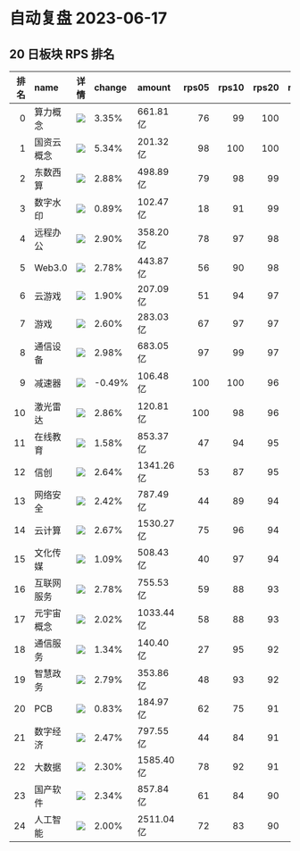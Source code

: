 # 自动复盘 2023-06-17
## 20 日板块 RPS 排名
|   排名 | name       | 详情                                                                                                | change   | amount    |   rps05 |   rps10 |   rps20 |   rps50 |   rps120 |   rps250 | volume       |
|-------:|:-----------|:----------------------------------------------------------------------------------------------------|:---------|:----------|--------:|--------:|--------:|--------:|---------:|---------:|:-------------|
|      0 | 算力概念   | ![](https://sykent-blog-image.oss-cn-beijing.aliyuncs.com/quant/image/2023/6/1686990829492-tmp.jpg) | 3.35%    | 661.81亿  |      76 |      99 |     100 |      99 |        0 |        0 | 2142.93万手  |
|      1 | 国资云概念 | ![](https://sykent-blog-image.oss-cn-beijing.aliyuncs.com/quant/image/2023/6/1686990834507-tmp.jpg) | 5.34%    | 201.32亿  |      98 |     100 |     100 |      93 |       98 |      100 | 834.08万手   |
|      2 | 东数西算   | ![](https://sykent-blog-image.oss-cn-beijing.aliyuncs.com/quant/image/2023/6/1686990836498-tmp.jpg) | 2.88%    | 498.89亿  |      79 |      98 |      99 |      95 |       99 |       99 | 2554.57万手  |
|      3 | 数字水印   | ![](https://sykent-blog-image.oss-cn-beijing.aliyuncs.com/quant/image/2023/6/1686990838156-tmp.jpg) | 0.89%    | 102.47亿  |      18 |      91 |      99 |      88 |        0 |        0 | 588.96万手   |
|      4 | 远程办公   | ![](https://sykent-blog-image.oss-cn-beijing.aliyuncs.com/quant/image/2023/6/1686990840133-tmp.jpg) | 2.90%    | 358.20亿  |      78 |      97 |      98 |      77 |       98 |       98 | 1786.56万手  |
|      5 | Web3.0     | ![](https://sykent-blog-image.oss-cn-beijing.aliyuncs.com/quant/image/2023/6/1686990841949-tmp.jpg) | 2.78%    | 443.87亿  |      56 |      90 |      98 |      94 |      100 |        0 | 2620.14万手  |
|      6 | 云游戏     | ![](https://sykent-blog-image.oss-cn-beijing.aliyuncs.com/quant/image/2023/6/1686990843737-tmp.jpg) | 1.90%    | 207.09亿  |      51 |      94 |      97 |      98 |       99 |       99 | 1816.08万手  |
|      7 | 游戏       | ![](https://sykent-blog-image.oss-cn-beijing.aliyuncs.com/quant/image/2023/6/1686990845614-tmp.jpg) | 2.60%    | 283.03亿  |      67 |      97 |      97 |     100 |      100 |      100 | 2298.64万手  |
|      8 | 通信设备   | ![](https://sykent-blog-image.oss-cn-beijing.aliyuncs.com/quant/image/2023/6/1686990847523-tmp.jpg) | 2.98%    | 683.05亿  |      97 |      99 |      97 |      97 |       93 |       94 | 2797.84万手  |
|      9 | 减速器     | ![](https://sykent-blog-image.oss-cn-beijing.aliyuncs.com/quant/image/2023/6/1686990849368-tmp.jpg) | -0.49%   | 106.48亿  |     100 |     100 |      96 |      97 |       83 |        0 | 820.32万手   |
|     10 | 激光雷达   | ![](https://sykent-blog-image.oss-cn-beijing.aliyuncs.com/quant/image/2023/6/1686990851302-tmp.jpg) | 2.86%    | 120.81亿  |     100 |      98 |      96 |      94 |       79 |       88 | 491.07万手   |
|     11 | 在线教育   | ![](https://sykent-blog-image.oss-cn-beijing.aliyuncs.com/quant/image/2023/6/1686990854108-tmp.jpg) | 1.58%    | 853.37亿  |      47 |      94 |      95 |      97 |       97 |       97 | 5390.21万手  |
|     12 | 信创       | ![](https://sykent-blog-image.oss-cn-beijing.aliyuncs.com/quant/image/2023/6/1686990855970-tmp.jpg) | 2.64%    | 1341.26亿 |      53 |      87 |      95 |      73 |       96 |        0 | 6249.20万手  |
|     13 | 网络安全   | ![](https://sykent-blog-image.oss-cn-beijing.aliyuncs.com/quant/image/2023/6/1686990858060-tmp.jpg) | 2.42%    | 787.49亿  |      44 |      89 |      94 |      52 |       92 |       93 | 4673.28万手  |
|     14 | 云计算     | ![](https://sykent-blog-image.oss-cn-beijing.aliyuncs.com/quant/image/2023/6/1686990860137-tmp.jpg) | 2.67%    | 1530.27亿 |      75 |      96 |      94 |      81 |       95 |       96 | 7983.03万手  |
|     15 | 文化传媒   | ![](https://sykent-blog-image.oss-cn-beijing.aliyuncs.com/quant/image/2023/6/1686990862259-tmp.jpg) | 1.09%    | 508.43亿  |      40 |      97 |      94 |      99 |       96 |       97 | 3976.33万手  |
|     16 | 互联网服务 | ![](https://sykent-blog-image.oss-cn-beijing.aliyuncs.com/quant/image/2023/6/1686990864392-tmp.jpg) | 2.78%    | 755.53亿  |      59 |      88 |      93 |      68 |       94 |       95 | 3984.29万手  |
|     17 | 元宇宙概念 | ![](https://sykent-blog-image.oss-cn-beijing.aliyuncs.com/quant/image/2023/6/1686990866358-tmp.jpg) | 2.02%    | 1033.44亿 |      58 |      88 |      93 |      91 |       97 |       96 | 6319.87万手  |
|     18 | 通信服务   | ![](https://sykent-blog-image.oss-cn-beijing.aliyuncs.com/quant/image/2023/6/1686990868778-tmp.jpg) | 1.34%    | 140.40亿  |      27 |      95 |      92 |      91 |       90 |       89 | 1182.97万手  |
|     19 | 智慧政务   | ![](https://sykent-blog-image.oss-cn-beijing.aliyuncs.com/quant/image/2023/6/1686990870898-tmp.jpg) | 2.79%    | 353.86亿  |      48 |      93 |      92 |      72 |       91 |       95 | 1949.40万手  |
|     20 | PCB        | ![](https://sykent-blog-image.oss-cn-beijing.aliyuncs.com/quant/image/2023/6/1686990872990-tmp.jpg) | 0.83%    | 184.97亿  |      62 |      75 |      91 |      84 |       75 |       81 | 1077.61万手  |
|     21 | 数字经济   | ![](https://sykent-blog-image.oss-cn-beijing.aliyuncs.com/quant/image/2023/6/1686990875178-tmp.jpg) | 2.47%    | 797.55亿  |      44 |      84 |      91 |      79 |       94 |       94 | 4566.93万手  |
|     22 | 大数据     | ![](https://sykent-blog-image.oss-cn-beijing.aliyuncs.com/quant/image/2023/6/1686990877361-tmp.jpg) | 2.30%    | 1585.40亿 |      78 |      92 |      91 |      67 |       89 |       91 | 10711.97万手 |
|     23 | 国产软件   | ![](https://sykent-blog-image.oss-cn-beijing.aliyuncs.com/quant/image/2023/6/1686990879416-tmp.jpg) | 2.34%    | 857.84亿  |      61 |      84 |      90 |      64 |       91 |       93 | 4137.24万手  |
|     24 | 人工智能   | ![](https://sykent-blog-image.oss-cn-beijing.aliyuncs.com/quant/image/2023/6/1686990881559-tmp.jpg) | 2.00%    | 2511.04亿 |      72 |      83 |      90 |      85 |       95 |       92 | 13900.74万手 |